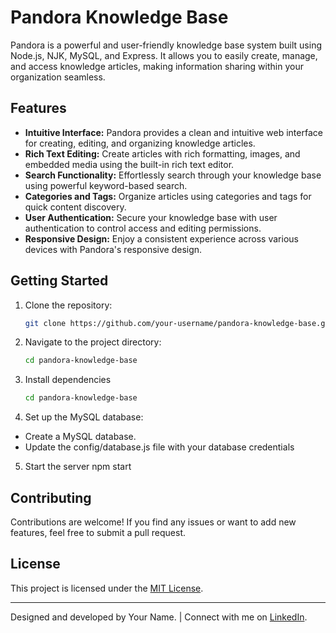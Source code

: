 # Pandora Knowledge Base

Pandora is a powerful and user-friendly knowledge base system built using Node.js, NJK, MySQL, and Express. It allows you to easily create, manage, and access knowledge articles, making information sharing within your organization seamless.

## Features

- **Intuitive Interface:** Pandora provides a clean and intuitive web interface for creating, editing, and organizing knowledge articles.
- **Rich Text Editing:** Create articles with rich formatting, images, and embedded media using the built-in rich text editor.
- **Search Functionality:** Effortlessly search through your knowledge base using powerful keyword-based search.
- **Categories and Tags:** Organize articles using categories and tags for quick content discovery.
- **User Authentication:** Secure your knowledge base with user authentication to control access and editing permissions.
- **Responsive Design:** Enjoy a consistent experience across various devices with Pandora's responsive design.

## Getting Started

1. Clone the repository:

   ```bash
   git clone https://github.com/your-username/pandora-knowledge-base.git

2. Navigate to the project directory:
   ```bash
   cd pandora-knowledge-base
3. Install dependencies
    ```bash
    cd pandora-knowledge-base
4. Set up the MySQL database:
 * Create a MySQL database.
 * Update the config/database.js file with your database credentials

5. Start the server
   npm start

## Contributing

Contributions are welcome! If you find any issues or want to add new features, feel free to submit a pull request.

## License

This project is licensed under the [MIT License](LICENSE).

---

Designed and developed by Your Name. | Connect with me on [LinkedIn](https://www.linkedin.com/in/henry-gomez-98a954b1).



    


